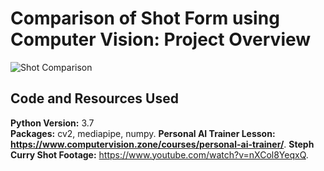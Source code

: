 # Comparison of Shot Form using Computer Vision: Project Overview

![Shot Comparison](media/shotcomparison.gif)

## Code and Resources Used
**Python Version:** 3.7   
**Packages:** cv2, mediapipe, numpy. 
**Personal AI Trainer Lesson: https://www.computervision.zone/courses/personal-ai-trainer/**. 
**Steph Curry Shot Footage:** https://www.youtube.com/watch?v=nXCol8YeqxQ.  

